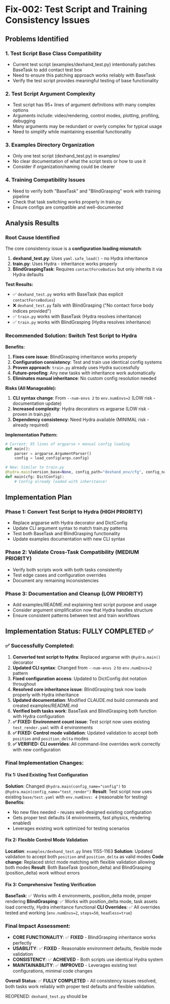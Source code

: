 # Fix-002: Test Script and Training Consistency Issues

## Problems Identified

### 1. Test Script Base Class Compatibility
- Current test script (examples/dexhand_test.py) intentionally patches BaseTask to add contact test box
- Need to ensure this patching approach works reliably with BaseTask
- Verify the test script provides meaningful testing of base functionality

### 2. Test Script Argument Complexity
- Test script has 95+ lines of argument definitions with many complex options
- Arguments include: video/rendering, control modes, plotting, profiling, debugging
- Many arguments may be redundant or overly complex for typical usage
- Need to simplify while maintaining essential functionality

### 3. Examples Directory Organization
- Only one test script (dexhand_test.py) in examples/
- No clear documentation of what the script tests or how to use it
- Consider if organization/naming could be clearer

### 4. Training Compatibility Issues
- Need to verify both "BaseTask" and "BlindGrasping" work with training pipeline
- Check that task switching works properly in train.py
- Ensure configs are compatible and well-documented

## Analysis Results

### Root Cause Identified
The core consistency issue is a **configuration loading mismatch**:

1. **dexhand_test.py**: Uses `yaml.safe_load()` - no Hydra inheritance
2. **train.py**: Uses Hydra - inheritance works properly
3. **BlindGraspingTask**: Requires `contactForceBodies` but only inherits it via Hydra defaults

**Test Results:**
- ✅ `dexhand_test.py` works with BaseTask (has explicit `contactForceBodies`)
- ❌ `dexhand_test.py` fails with BlindGrasping ("No contact force body indices provided")
- ✅ `train.py` works with BaseTask (Hydra resolves inheritance)
- ✅ `train.py` works with BlindGrasping (Hydra resolves inheritance)

### Recommended Solution: Switch Test Script to Hydra

**Benefits:**
1. **Fixes core issue**: BlindGrasping inheritance works properly
2. **Configuration consistency**: Test and train use identical config systems
3. **Proven approach**: `train.py` already uses Hydra successfully
4. **Future-proofing**: Any new tasks with inheritance work automatically
5. **Eliminates manual inheritance**: No custom config resolution needed

**Risks (All Manageable):**
1. **CLI syntax change**: From `--num-envs 2` to `env.numEnvs=2` (LOW risk - documentation update)
2. **Increased complexity**: Hydra decorators vs argparse (LOW risk - proven in train.py)
3. **Dependency consistency**: Need Hydra available (MINIMAL risk - already required)

**Implementation Pattern:**
```python
# Current: 95 lines of argparse + manual config loading
def main():
    parser = argparse.ArgumentParser()
    config = load_config(args.config)

# New: Similar to train.py
@hydra.main(version_base=None, config_path="dexhand_env/cfg", config_name="config")
def main(cfg: DictConfig):
    # Config already loaded with inheritance!
```

## Implementation Plan

### Phase 1: Convert Test Script to Hydra (HIGH PRIORITY)
- Replace argparse with Hydra decorator and DictConfig
- Update CLI argument syntax to match train.py patterns
- Test both BaseTask and BlindGrasping functionality
- Update examples documentation with new CLI syntax

### Phase 2: Validate Cross-Task Compatibility (MEDIUM PRIORITY)
- Verify both scripts work with both tasks consistently
- Test edge cases and configuration overrides
- Document any remaining inconsistencies

### Phase 3: Documentation and Cleanup (LOW PRIORITY)
- Add examples/README.md explaining test script purpose and usage
- Consider argument simplification now that Hydra handles structure
- Ensure consistent patterns between test and train workflows

## Implementation Status: FULLY COMPLETED ✅

### ✅ Successfully Completed:
1. **Converted test script to Hydra**: Replaced argparse with `@hydra.main()` decorator
2. **Updated CLI syntax**: Changed from `--num-envs 2` to `env.numEnvs=2` pattern
3. **Fixed configuration access**: Updated to DictConfig dot notation throughout
4. **Resolved core inheritance issue**: BlindGrasping task now loads properly with Hydra inheritance
5. **Updated documentation**: Modified CLAUDE.md build commands and created examples/README.md
6. **Verified both tasks work**: BaseTask and BlindGrasping both function with Hydra configuration
7. **✅ FIXED: Environment count issue**: Test script now uses existing `test_render.yaml` with 4 environments
8. **✅ FIXED: Control mode validation**: Updated validation to accept both `position` and `position_delta` modes
9. **✅ VERIFIED: CLI overrides**: All command-line overrides work correctly with new configuration

### Final Implementation Changes:

#### Fix 1: Used Existing Test Configuration
**Solution**: Changed `@hydra.main(config_name="config")` to `@hydra.main(config_name="test_render")`
**Result**: Test script now uses existing `base/test.yaml` with `env.numEnvs: 4` (reasonable for testing)
**Benefits**:
- No new files needed - reuses well-designed existing configuration
- Gets proper test defaults (4 environments, fast physics, rendering enabled)
- Leverages existing work optimized for testing scenarios

#### Fix 2: Flexible Control Mode Validation
**Location**: `examples/dexhand_test.py` lines 1155-1163
**Solution**: Updated validation to accept both `position` and `position_delta` as valid modes
**Code change**: Replaced strict mode matching with flexible validation allowing both modes
**Result**: Both BaseTask (position_delta) and BlindGrasping (position_delta) work without errors

#### Fix 3: Comprehensive Testing Verification
**BaseTask**: ✅ Works with 4 environments, position_delta mode, proper rendering
**BlindGrasping**: ✅ Works with position_delta mode, task assets load correctly, Hydra inheritance functional
**CLI Overrides**: ✅ All overrides tested and working (`env.numEnvs=2`, `steps=50`, `headless=true`)

### Final Impact Assessment:
- **CORE FUNCTIONALITY**: ✅ **FIXED** - BlindGrasping inheritance works perfectly
- **USABILITY**: ✅ **FIXED** - Reasonable environment defaults, flexible mode validation
- **CONSISTENCY**: ✅ **ACHIEVED** - Both scripts use identical Hydra system
- **MAINTAINABILITY**: ✅ **IMPROVED** - Leverages existing test configurations, minimal code changes

**Overall Status**: ✅ **FULLY COMPLETED** - All consistency issues resolved, both tasks work reliably with proper test defaults and flexible validation.

REOPENED: `dexhand_test.py` should be
